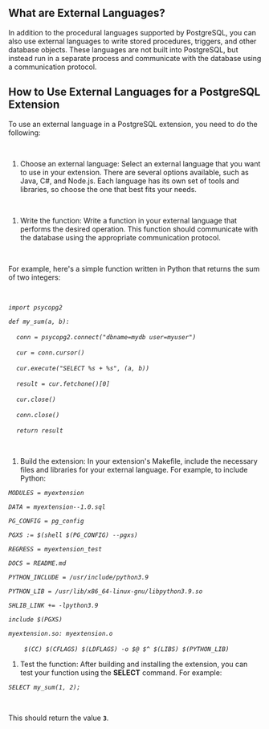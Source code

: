 <h2>What are External Languages?</h2>
<p>In addition to the procedural languages supported by PostgreSQL, you can also use external languages to write stored procedures, triggers, and other database objects. These languages are not built into PostgreSQL, but instead run in a separate process and communicate with the database using a communication protocol.</p>
<h2>How to Use External Languages for a PostgreSQL Extension</h2>
<p>To use an external language in a PostgreSQL extension, you need to do the following:</p>
<p>&nbsp;</p>
<ol>
<li>Choose an external language: Select an external language that you want to use in your extension. There are several options available, such as Java, C#, and Node.js. Each language has its own set of tools and libraries, so choose the one that best fits your needs.</li>
</ol>
<p>&nbsp;</p>
<ol>
<li>Write the function: Write a function in your external language that performs the desired operation. This function should communicate with the database using the appropriate communication protocol.&nbsp;</li>
</ol>
<p>&nbsp;</p>
<p>For example, here's a simple function written in Python that returns the sum of two integers:</p>
<p>&nbsp;</p>
<p><em><code>import psycopg2</code></em></p>
<p><em><code>def my_sum(a, b):</code></em></p>
<p><em>&nbsp;&nbsp;&nbsp;&nbsp;<code>conn = psycopg2.connect("dbname=mydb user=myuser")</code></em></p>
<p><em>&nbsp;&nbsp;&nbsp;&nbsp;<code>cur = conn.cursor()</code></em></p>
<p><em>&nbsp;&nbsp;&nbsp;&nbsp;<code>cur.execute("SELECT %s + %s", (a, b))</code></em></p>
<p><em>&nbsp;&nbsp;&nbsp;&nbsp;<code>result = cur.fetchone()[0]</code></em></p>
<p><em>&nbsp;&nbsp;&nbsp;&nbsp;<code>cur.close()</code></em></p>
<p><em>&nbsp;&nbsp;&nbsp;&nbsp;<code>conn.close()</code></em></p>
<p><em>&nbsp;&nbsp;&nbsp;&nbsp;<code>return result</code></em></p>
<p>&nbsp;</p>
<ol>
<li>Build the extension: In your extension's Makefile, include the necessary files and libraries for your external language. For example, to include Python:</li>
</ol>
<p><em><code>MODULES = myextension</code></em></p>
<p><em><code>DATA = myextension--1.0.sql</code></em></p>
<p><em><code>PG_CONFIG = pg_config</code></em></p>
<p><em><code>PGXS := $(shell $(PG_CONFIG) --pgxs)</code></em></p>
<p><em><code>REGRESS = myextension_test</code></em></p>
<p><em><code>DOCS = README.md</code></em></p>
<p><em><code>PYTHON_INCLUDE = /usr/include/python3.9</code></em></p>
<p><em><code>PYTHON_LIB = /usr/lib/x86_64-linux-gnu/libpython3.9.so</code></em></p>
<p><em><code>SHLIB_LINK += -lpython3.9</code></em></p>
<p><em><code>include $(PGXS)</code></em></p>
<p><em><code>myextension.so: myextension.o</code></em></p>
<p><em>&nbsp;&nbsp;&nbsp;&nbsp;&nbsp;&nbsp;&nbsp;&nbsp;<code>$(CC) $(CFLAGS) $(LDFLAGS) -o $@ $^ $(LIBS) $(PYTHON_LIB)</code></em></p>
<ol>
<li>Test the function: After building and installing the extension, you can test your function using the&nbsp;<strong>SELECT</strong>&nbsp;command. For example:</li>
</ol>
<p><em><code>SELECT my_sum(1, 2);</code></em></p>
<p>&nbsp;</p>
<p>This should return the value&nbsp;<code><strong>3</strong></code>.</p>
